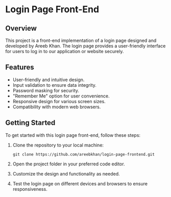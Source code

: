 
# Login Page Front-End

## Overview

This project is a front-end implementation of a login page designed and developed by Areeb Khan. The login page provides a user-friendly interface for users to log in to our application or website securely.

## Features

- User-friendly and intuitive design.
- Input validation to ensure data integrity.
- Password masking for security.
- "Remember Me" option for user convenience.
- Responsive design for various screen sizes.
- Compatibility with modern web browsers.

## Getting Started

To get started with this login page front-end, follow these steps:

1. Clone the repository to your local machine:

   ```
   git clone https://github.com/areebkhan/login-page-frontend.git
   ```

2. Open the project folder in your preferred code editor.

3. Customize the design and functionality as needed.

4. Test the login page on different devices and browsers to ensure responsiveness.



